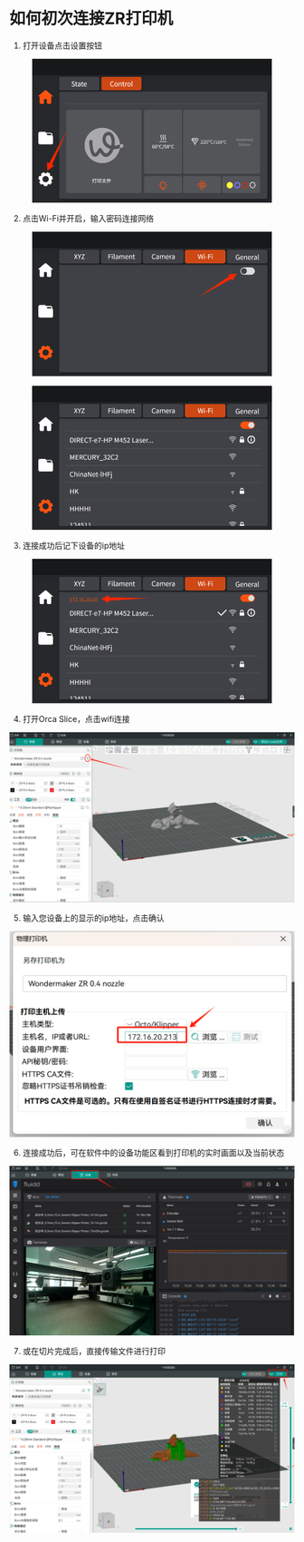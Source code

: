 # 如何初次连接ZR打印机

1. 打开设备点击设置按钮

<figure><img src="../../../../.gitbook/assets/WPS图片(8).png" alt=""><figcaption></figcaption></figure>

2. 点击Wi-Fi并开启，输入密码连接网络

<figure><img src="../../../../.gitbook/assets/WPS图片(9).png" alt=""><figcaption></figcaption></figure>

<figure><img src="../../../../.gitbook/assets/2 (29).png" alt=""><figcaption></figcaption></figure>

3. 连接成功后记下设备的ip地址

<figure><img src="../../../../.gitbook/assets/WPS图片(10).png" alt=""><figcaption></figcaption></figure>

4. 打开Orca Slice，点击wifi连接

![](<../../../../.gitbook/assets/4 (21).png>)

5. 输入您设备上的显示的ip地址，点击确认

![](<../../../../.gitbook/assets/5 (19).png>)

6. 连接成功后，可在软件中的设备功能区看到打印机的实时画面以及当前状态

![](<../../../../.gitbook/assets/6 (19).png>)

7. 或在切片完成后，直接传输文件进行打印

![](<../../../../.gitbook/assets/7 (6).png>)
